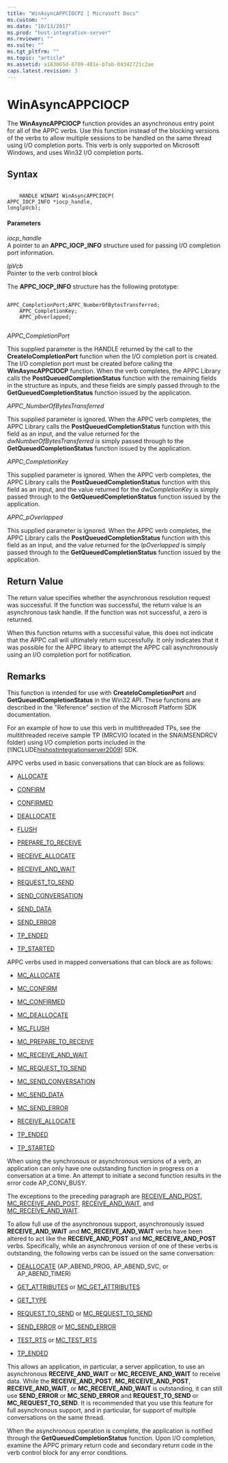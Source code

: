 ```yaml
---
title: "WinAsyncAPPCIOCP2 | Microsoft Docs"
ms.custom: ""
ms.date: "10/13/2017"
ms.prod: "host-integration-server"
ms.reviewer: ""
ms.suite: ""
ms.tgt_pltfrm: ""
ms.topic: "article"
ms.assetid: a183065d-6709-481e-b7ab-04342721c2ae
caps.latest.revision: 3
---
```

# WinAsyncAPPCIOCP
The **WinAsyncAPPCIOCP** function provides an asynchronous entry point for all of the APPC verbs. Use this function instead of the blocking versions of the verbs to allow multiple sessions to be handled on the same thread using I/O completion ports. This verb is only supported on Microsoft Windows, and uses Win32 I/O completion ports.  
  
## Syntax  
  
```  
  
    HANDLE WINAPI WinAsyncAPPCIOCP(   
APPC_IOCP_INFO *iocp_handle,  
longlpVcb);  
```  
  
#### Parameters  
 *iocp_handle*  
 A pointer to an **APPC_IOCP_INFO** structure used for passing I/O completion port information.  
  
 *lpVcb*  
 Pointer to the verb control block  
  
 The **APPC_IOCP_INFO** structure has the following prototype:  
  
```  
  
APPC_CompletionPort;APPC_NumberOfBytesTransferred;  
    APPC_CompletionKey;  
    APPC_pOverlapped;  
  
```  
  
 *APPC_CompletionPort*  
  
 This supplied parameter is the HANDLE returned by the call to the **CreateIoCompletionPort** function when the I/O completion port is created. The I/O completion port must be created before calling the **WinAsyncAPPCIOCP** function. When the verb completes, the APPC Library calls the **PostQueuedCompletionStatus** function with the remaining fields in the structure as inputs, and these fields are simply passed through to the **GetQueuedCompletionStatus** function issued by the application.  
  
 *APPC_NumberOfBytesTransferred*  
  
 This supplied parameter is ignored. When the APPC verb completes, the APPC Library calls the **PostQueuedCompletionStatus** function with this field as an input, and the value returned for the *dwNumberOfBytesTransferred* is simply passed through to the **GetQueuedCompletionStatus** function issued by the application.  
  
 *APPC_CompletionKey*  
  
 This supplied parameter is ignored. When the APPC verb completes, the APPC Library calls the **PostQueuedCompletionStatus** function with this field as an input, and the value returned for the *dwCompletionKey* is simply passed through to the **GetQueuedCompletionStatus** function issued by the application.  
  
 *APPC_pOverlapped*  
  
 This supplied parameter is ignored. When the APPC verb completes, the APPC Library calls the **PostQueuedCompletionStatus** function with this field as an input, and the value returned for the *lpOverlapped* is simply passed through to the **GetQueuedCompletionStatus** function issued by the application.  
  
## Return Value  
 The return value specifies whether the asynchronous resolution request was successful. If the function was successful, the return value is an asynchronous task handle. If the function was not successful, a zero is returned.  
  
 When this function returns with a successful value, this does not indicate that the APPC call will ultimately return successfully. It only indicates that it was possible for the APPC library to attempt the APPC call asynchronously using an I/O completion port for notification.  
  
## Remarks  
 This function is intended for use with **CreateIoCompletionPort** and **GetQueuedCompletionStatus** in the Win32 API. These functions are described in the "Reference" section of the Microsoft Platform SDK documentation.  
  
 For an example of how to use this verb in multithreaded TPs, see the multithreaded receive sample TP (MRCVIO located in the SNA\MSENDRCV folder) using I/O completion ports included in the [!INCLUDE[hishostintegrationserver2009](../core/includes/hishostintegrationserver2009-md.md)] SDK.  
  
 APPC verbs used in basic conversations that can block are as follows:  
  
-   [ALLOCATE](../core/allocate.md)  
  
-   [CONFIRM](../core/confirm.md)  
  
-   [CONFIRMED](../core/confirmed.md)  
  
-   [DEALLOCATE](../core/deallocate.md)  
  
-   [FLUSH](../core/flush.md)  
  
-   [PREPARE_TO_RECEIVE](../core/prepare-to-receive.md)  
  
-   [RECEIVE_ALLOCATE](../core/receive-allocate.md)  
  
-   [RECEIVE_AND_WAIT](../core/receive-and-wait.md)  
  
-   [REQUEST_TO_SEND](../core/request-to-send.md)  
  
-   [SEND_CONVERSATION](../core/send-conversation.md)  
  
-   [SEND_DATA](../core/send-data.md)  
  
-   [SEND_ERROR](../core/send-error.md)  
  
-   [TP_ENDED](../core/tp-ended.md)  
  
-   [TP_STARTED](../core/tp-started.md)  
  
 APPC verbs used in mapped conversations that can block are as follows:  
  
-   [MC_ALLOCATE](../core/mc-allocate.md)  
  
-   [MC_CONFIRM](../core/mc-confirm.md)  
  
-   [MC_CONFIRMED](../core/mc-confirmed.md)  
  
-   [MC_DEALLOCATE](../core/mc-deallocate.md)  
  
-   [MC_FLUSH](../core/mc-flush.md)  
  
-   [MC_PREPARE_TO_RECEIVE](../core/mc-prepare-to-receive.md)  
  
-   [MC_RECEIVE_AND_WAIT](../core/mc-receive-and-wait.md)  
  
-   [MC_REQUEST_TO_SEND](../core/mc-request-to-send.md)  
  
-   [MC_SEND_CONVERSATION](../core/mc-send-conversation.md)  
  
-   [MC_SEND_DATA](../core/mc-send-data.md)  
  
-   [MC_SEND_ERROR](../core/mc-send-error.md)  
  
-   [RECEIVE_ALLOCATE](../core/receive-allocate.md)  
  
-   [TP_ENDED](../core/tp-ended.md)  
  
-   [TP_STARTED](../core/tp-started.md)  
  
 When using the synchronous or asynchronous versions of a verb, an application can only have one outstanding function in progress on a conversation at a time. An attempt to initiate a second function results in the error code AP_CONV_BUSY.  
  
 The exceptions to the preceding paragraph are [RECEIVE_AND_POST](../core/receive-and-post.md), [MC_RECEIVE_AND_POST](../core/mc-receive-and-post.md), [RECEIVE_AND_WAIT](../core/receive-and-wait.md), and [MC_RECEIVE_AND_WAIT](../core/mc-receive-and-wait.md).  
  
 To allow full use of the asynchronous support, asynchronously issued **RECEIVE_AND_WAIT** and **MC_RECEIVE_AND_WAIT** verbs have been altered to act like the **RECEIVE_AND_POST** and **MC_RECEIVE_AND_POST** verbs. Specifically, while an asynchronous version of one of these verbs is outstanding, the following verbs can be issued on the same conversation:  
  
-   [DEALLOCATE](../core/deallocate.md) (AP_ABEND_PROG, AP_ABEND_SVC, or AP_ABEND_TIMER)  
  
-   [GET_ATTRIBUTES](../core/get-attributes.md) or [MC_GET_ATTRIBUTES](../core/mc-get-attributes.md)  
  
-   [GET_TYPE](../core/get-type.md)  
  
-   [REQUEST_TO_SEND](../core/request-to-send.md) or [MC_REQUEST_TO_SEND](../core/mc-request-to-send.md)  
  
-   [SEND_ERROR](../core/send-error.md) or [MC_SEND_ERROR](../core/mc-send-error.md)  
  
-   [TEST_RTS](../core/test-rts.md) or [MC_TEST_RTS](../core/mc-test-rts.md)  
  
-   [TP_ENDED](../core/tp-ended.md)  
  
 This allows an application, in particular, a server application, to use an asynchronous **RECEIVE_AND_WAIT** or **MC_RECEIVE_AND_WAIT** to receive data. While the **RECEIVE_AND_POST**, **MC_RECEIVE_AND_POST**, **RECEIVE_AND_WAIT**, or **MC_RECEIVE_AND_WAIT** is outstanding, it can still use **SEND_ERROR** or **MC_SEND_ERROR** and **REQUEST_TO_SEND** or **MC_REQUEST_TO_SEND**. It is recommended that you use this feature for full asynchronous support, and in particular, for support of multiple conversations on the same thread.  
  
 When the asynchronous operation is complete, the application is notified through the **GetQueuedCompletionStatus** function. Upon I/O completion, examine the APPC primary return code and secondary return code in the verb control block for any error conditions.